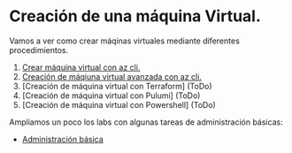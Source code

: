 # Creación de una máquina Virtual.

Vamos a ver como crear máqinas virtuales mediante diferentes procedimientos.

1. [Crear máquina virtual con az cli.](./Maquina_virtual_Linux.md)
2. [Creación de máqiuna virtual avanzada con az cli.](./Maquina_virtual_Linux_avanzado.md)
3. [Creación de máquina virtual con Terraform] (ToDo)
4. [Creación de máquina virtual con Pulumi] (ToDo)
5. [Creación de máquina virtual con Powershell] (ToDo)


Ampliamos un poco los labs con algunas tareas de administración básicas:

- [Administración básica](./administracion_vm.md)